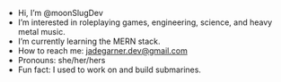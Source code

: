 - Hi, I’m @moonSlugDev
-  I’m interested in roleplaying games, engineering, science, and heavy metal music.
-  I’m currently learning the MERN stack.
-  How to reach me: jadegarner.dev@gmail.com
-  Pronouns: she/her/hers
-  Fun fact: I used to work on and build submarines.

<!---
moonSlugDev/moonSlugDev is a ✨ special ✨ repository because its `README.md` (this file) appears on your GitHub profile.
You can click the Preview link to take a look at your changes.
--->
